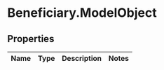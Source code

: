 # Beneficiary.ModelObject

## Properties
Name | Type | Description | Notes
------------ | ------------- | ------------- | -------------

